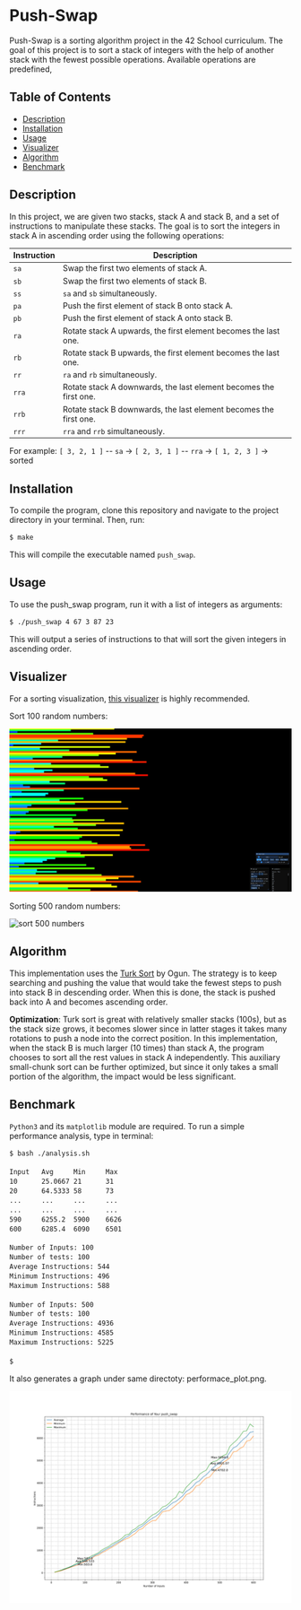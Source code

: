 # Push-Swap

Push-Swap is a sorting algorithm project in the 42 School curriculum. The goal of this project is to sort a stack of integers with the help of another stack with the fewest possible operations. Available operations are predefined, 

## Table of Contents
- [Description](#description)
- [Installation](#installation)
- [Usage](#usage)
- [Visualizer](#visualizer)
- [Algorithm](#algorithm)
- [Benchmark](#benchmark)

## Description

In this project, we are given two stacks, stack A and stack B, and a set of instructions to manipulate these stacks. The goal is to sort the integers in stack A in ascending order using the following operations:

| Instruction         | Description         |
|-|-|
| `sa` | Swap the first two elements of stack A. |
| `sb` | Swap the first two elements of stack B. |
| `ss` | `sa` and `sb` simultaneously. |
| `pa` | Push the first element of stack B onto stack A. |
| `pb` | Push the first element of stack A onto stack B. |
| `ra` | Rotate stack A upwards, the first element becomes the last one. |
| `rb` | Rotate stack B upwards, the first element becomes the last one. |
| `rr` | `ra` and `rb` simultaneously. |
| `rra`| Rotate stack A downwards, the last element becomes the first one. |
| `rrb`| Rotate stack B downwards, the last element becomes the first one. |
| `rrr`| `rra` and `rrb` simultaneously. |

For example: `[ 3, 2, 1 ]` -- `sa` -> `[ 2, 3, 1 ]` -- `rra` -> `[ 1, 2, 3 ]` -> sorted

## Installation

To compile the program, clone this repository and navigate to the project directory in your terminal. Then, run:

```bash
$ make
```
This will compile the executable named `push_swap`.

## Usage
To use the push_swap program, run it with a list of integers as arguments:

```bash
$ ./push_swap 4 67 3 87 23
```

This will output a series of instructions to that will sort the given integers in ascending order.

## Visualizer
For a sorting visualization, [this visualizer](https://github.com/o-reo/push_swap_visualizer) is highly recommended.

Sort 100 random numbers:

![sort 100 numbers](img/sort-100-numbers.gif)

Sorting 500 random numbers:

![sort 500 numbers](img/sort-500-numbers.gif)


## Algorithm
This implementation uses the [Turk Sort](https://medium.com/@ayogun/push-swap-c1f5d2d41e97) by Ogun. The strategy is to keep searching and pushing the value that would take the fewest steps to push into stack B in descending order. When this is done, the stack is pushed back into A and becomes ascending order.

**Optimization**: Turk sort is great with relatively smaller stacks (100s), but as the stack size grows, it becomes slower since in latter stages it takes many rotations to push a node into the correct position. In this implementation, when the stack B is much larger (10 times) than stack A, the program chooses to sort all the rest values in stack A independently. This auxiliary small-chunk sort can be further optimized, but since it only takes a small portion of the algorithm, the impact would be less significant.

## Benchmark
`Python3` and its `matplotlib` module are required. To run a simple performance analysis, type in terminal:
```bash
$ bash ./analysis.sh

Input   Avg     Min     Max
10      25.0667 21      31
20      64.5333 58      73
...     ...     ...     ...
...     ...    	...     ...
590     6255.2  5900    6626
600     6285.4  6090    6501

Number of Inputs: 100
Number of tests: 100
Average Instructions: 544
Minimum Instructions: 496
Maximum Instructions: 588

Number of Inputs: 500
Number of tests: 100
Average Instructions: 4936
Minimum Instructions: 4585
Maximum Instructions: 5225

$
```

It also generates a graph under same directoty: performace_plot.png.

![push_swap performance graph](img/performance_plot.png)
